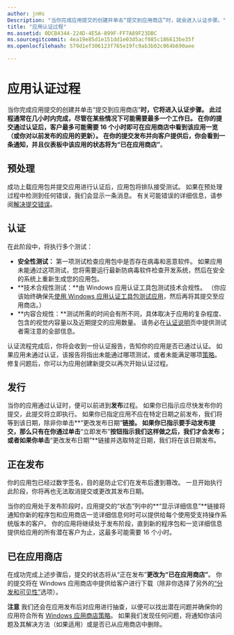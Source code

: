```yaml
---
author: jnHs
Description: "当你完成应用提交的创建并单击“提交到应用商店”时，就会进入认证步骤。"
title: "应用认证过程"
ms.assetid: 0DCB4344-224D-4E5A-899F-FF7A89F23DBC
ms.sourcegitcommit: 4ea19e85d1e151dd1e03d5acf085c186613be35f
ms.openlocfilehash: 579d1ef306123f765e19fc9ab3b02c064b690aee

---
```


# 应用认证过程


当你完成应用提交的创建并单击“提交到应用商店”****时，它将进入认证步骤。 此过程通常在几小时内完成，尽管在某些情况下可能需要最多一个工作日。 在你的提交通过认证后，客户最多可能需要 16 个小时即可在应用商店中看到该应用一览（或你对以前发布的应用的更新）。 在你的提交发布并向客户提供后，你会看到一条通知，并且仪表板中该应用的状态将为“已在应用商店”****。

## 预处理

成功上载应用包并提交应用进行认证后，应用包将排队接受测试。 如果在预处理过程中检测到任何错误，我们会显示一条消息。 有关可能错误的详细信息，请参阅[解决提交错误](resolve-submission-errors.md)。

## 认证

在此阶段中，将执行多个测试：

-   **安全性测试：** 第一项测试检查应用包中是否存在病毒和恶意软件。 如果应用未能通过这项测试，您将需要运行最新防病毒软件检查开发系统，然后在安全的系统上重新生成您的应用包。
-   **技术合规性测试：**由 Windows 应用认证工具包测试技术合规性。 （你应该始终确保先[使用 Windows 应用认证工具包测试应用](../debug-test-perf/windows-app-certification-kit.md)，然后再将其提交至应用商店。）
-   **内容合规性：**测试所需的时间会有所不同，具体取决于应用的复杂程度、包含的视觉内容量以及近期提交的应用数量。 请务必在[认证说明](notes-for-certification.md)页中提供测试者需注意的全部信息。

认证流程完成后，你将会收到一份认证报告，告知你的应用是否已通过认证。 如果应用未通过认证，该报告将指出未能通过哪项测试，或者未能满足哪项[策略](https://msdn.microsoft.com/library/windows/apps/dn764944)。 修复问题后，你可以为应用创建新提交以再次开始认证过程。

## 发行

当你的应用通过认证时，便可以前进到**发布**过程。 如果你已指示应尽快发布你的提交，此提交将立即执行。 如果你已指定应用不应在特定日期之前发布，我们将等到该日期，除非你单击**“更改发布日期”**链接。 如果你已指示要手动发布提交，那么只有在你通过单击**“立即发布”**按钮指示我们这样做之后，我们才会发布；或者如果你单击**“更改发布日期”**链接并选取特定日期，我们将在该日期发布。

## 正在发布

你的应用包已经过数字签名，目的是防止它们在发布后遭到篡改。 一旦开始执行此阶段，你将再也无法取消提交或更改其发布日期。

当你的应用处于发布阶段时，应用提交的“状态”列中的**“显示详细信息”**链接将通知你新的程序包和应用商店一览详细信息何时可以提供给每个使用受支持操作系统版本的客户。 你的应用将继续处于发布阶段，直到新的程序包和一览详细信息提供给应用的所有潜在客户为止，这最多可能需要 16 个小时。 

## 已在应用商店 

在成功完成上述步骤后，提交的状态将从“正在发布”****更改为“已在应用商店”****。 你的提交将在 Windows 应用商店中提供给客户进行下载（除非你选择了另外的[“分发和可见性”](set-app-pricing-and-availability.md#distribution-and-visibility)选项）。 

**注意** 我们还会在应用发布后对应用进行抽查，以便可以找出潜在问题并确保你的应用符合所有 [Windows 应用商店策略](https://msdn.microsoft.com/library/windows/apps/dn764944)。 如果我们发现任何问题，将通知你该问题及其解决方法（如果适用）或是否已从应用商店中删除。

 

 

 







<!--HONumber=Jun16_HO5-->


